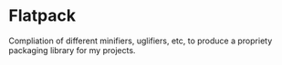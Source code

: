 # Flatpack

Compliation of different minifiers, uglifiers, etc, to produce a propriety packaging library for my projects.
